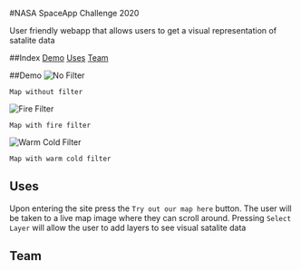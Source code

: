 #NASA SpaceApp Challenge 2020

User friendly webapp that allows users to get a visual representation of satalite data 

##Index
[Demo](#demo)
[Uses](#uses)
[Team](#team)

##Demo
![No Filter](.\nasa-spaceapp\imgs\noFilter.PNG)
```
Map without filter
```
![Fire Filter](.\nasa-spaceapp\imgs\fire.PNG)
```
Map with fire filter
```
![Warm Cold Filter](.\nasa-spaceapp\imgs\warmCold.PNG)
```
Map with warm cold filter
```
## Uses 
Upon entering the site press the `Try out our map here` button.
The user will be taken to a live map image where they can scroll around.
Pressing `Select Layer` will allow the user to add layers to see visual 
satalite data

## Team
